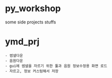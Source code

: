 # py_workshop
some side projects stuffs

# ymd_prj
	- 썸넬다운
	- 음원다운
	- gui에 썸넬을 자르기 위한 툴과 음원 정보수정용 화면 로드
	- 자르고, 정보 커스텀해서 저장
